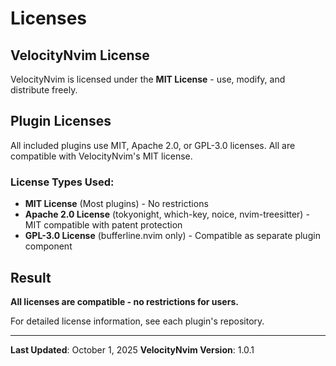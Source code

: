 # Licenses

## VelocityNvim License

VelocityNvim is licensed under the **MIT License** - use, modify, and distribute freely.

## Plugin Licenses

All included plugins use MIT, Apache 2.0, or GPL-3.0 licenses. All are compatible with VelocityNvim's MIT license.

### License Types Used:
- **MIT License** (Most plugins) - No restrictions
- **Apache 2.0 License** (tokyonight, which-key, noice, nvim-treesitter) - MIT compatible with patent protection
- **GPL-3.0 License** (bufferline.nvim only) - Compatible as separate plugin component

## Result

**All licenses are compatible - no restrictions for users.**

For detailed license information, see each plugin's repository.

---

**Last Updated**: October 1, 2025
**VelocityNvim Version**: 1.0.1